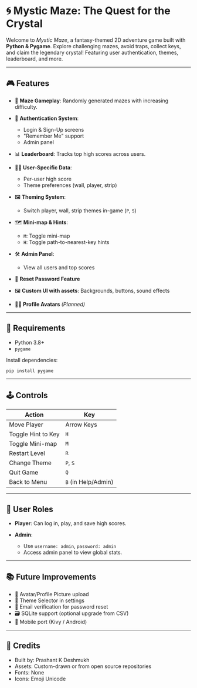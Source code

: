 # 🌀 Mystic Maze: The Quest for the Crystal

Welcome to *Mystic Maze*, a fantasy-themed 2D adventure game built with **Python & Pygame**. Explore challenging mazes, avoid traps, collect keys, and claim the legendary crystal! Featuring user authentication, themes, leaderboard, and more.

---

## 🎮 Features

* 🧩 **Maze Gameplay**: Randomly generated mazes with increasing difficulty.
* 🔐 **Authentication System**:

  * Login & Sign-Up screens
  * "Remember Me" support
  * Admin panel
* 📊 **Leaderboard**: Tracks top high scores across users.
* 🧙‍♂️ **User-Specific Data**:

  * Per-user high score
  * Theme preferences (wall, player, strip)
* 🖼️ **Theming System**:

  * Switch player, wall, strip themes in-game (`P`, `S`)
* 🗺️ **Mini-map & Hints**:

  * `M`: Toggle mini-map
  * `H`: Toggle path-to-nearest-key hints
* 🛠️ **Admin Panel**:

  * View all users and top scores
* 🔁 **Reset Password Feature**
* 🖼️ **Custom UI with assets**: Backgrounds, buttons, sound effects
* 🧍‍♂️ **Profile Avatars** *(Planned)*

---

## 🧾 Requirements

* Python 3.8+
* `pygame`

Install dependencies:

```bash
pip install pygame
```

---

## 🕹️ Controls

| Action             | Key                 |
| ------------------ | ------------------- |
| Move Player        | Arrow Keys          |
| Toggle Hint to Key | `H`                 |
| Toggle Mini-map    | `M`                 |
| Restart Level      | `R`                 |
| Change Theme       | `P`, `S`            |
| Quit Game          | `Q`                 |
| Back to Menu       | `B` (in Help/Admin) |

---

## 👤 User Roles

* **Player**: Can log in, play, and save high scores.
* **Admin**:

  * Use `username: admin`, `password: admin`
  * Access admin panel to view global stats.

---

## 📚 Future Improvements

* 🎨 Avatar/Profile Picture upload
* 🌈 Theme Selector in settings
* 📧 Email verification for password reset
* 🗃️ SQLite support (optional upgrade from CSV)
* 📱 Mobile port (Kivy / Android)

---

## 🧠 Credits

* Built by: Prashant K Deshmukh
* Assets: Custom-drawn or from open source repositories
* Fonts: None
* Icons: Emoji Unicode

